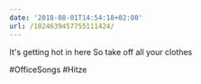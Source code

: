 ```yaml
---
date: '2018-08-01T14:54:18+02:00'
url: /1024639457755111424/
---
```

It's getting hot in here
So take off all your clothes

#OfficeSongs #Hitze

